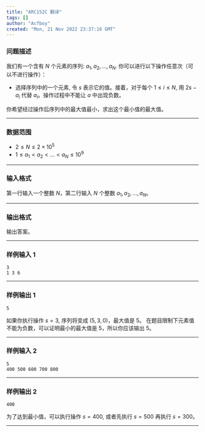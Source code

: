 ```yaml
---
title: "ARC152C 翻译"
tags: []
author: "Acfboy"
created: "Mon, 21 Nov 2022 23:37:16 GMT"
---
```


### 问题描述

我们有一个含有 $N$ 个元素的序列: $a_1,a_2,\ldots,a_N$.
你可以进行以下操作任意次（可以不进行操作）：

- 选择序列中的一个元素, 令 $s$ 表示它的值。接着，对于每个 $1\leq i\leq N$, 用 $2s-a_i$ 代替 $a_i$。操作过程中不能让 $a$ 中出现负数。

你希望经过操作后序列中的最大值最小，求出这个最小值的最大值。

---
### 数据范围

- $2 \leq N \leq 2 \times 10^5$
- $1 \leq a_1 < a_2 < \ldots < a_N \leq 10^9$

---
### 输入格式

第一行输入一个整数 $N$，第二行输入 $N$ 个整数 $a_1, a_2, \ldots, a_N$。

---
### 输出格式

输出答案。

---
### 样例输入 1

```
3
1 3 6
```

---
### 样例输出 1

```
5
```

如果你执行操作 $s=3$, 序列将变成 $(5,3,0)$，最大值是 $5$。
在题目限制下元素值不能为负数，可以证明最小的最大值是 $5$，所以你应该输出 $5$。

---
### 样例输入 2

```
5
400 500 600 700 800
```

---
### 样例输出 2

```
400
```

为了达到最小值，可以执行操作 $s=400$, 或者先执行 $s=500$ 再执行 $s=300$。

---
